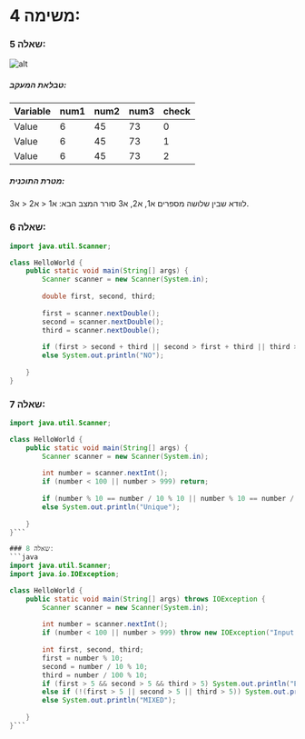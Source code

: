 # משימה 4:

### שאלה 5:

![alt](https://i.imgur.com/WUc7KBl.png)

##### טבלאת המעקב:
Variable | num1 | num2 | num3 | check |
--- | --- | --- | --- | --- |
Value | 6 | 45 | 73 | 0 | 
Value | 6 | 45 | 73 | 1 |
Value | 6 | 45 | 73 | 2 |

##### מטרת התוכנית:
לוודא שבין שלושה מספרים א1, א2, א3 סורר המצב הבא: א1 < א2 < א3.

### שאלה 6:
```java
import java.util.Scanner;

class HelloWorld {
    public static void main(String[] args) {
        Scanner scanner = new Scanner(System.in);
        
        double first, second, third;
        
        first = scanner.nextDouble();
        second = scanner.nextDouble();
        third = scanner.nextDouble();
        
        if (first > second + third || second > first + third || third > first + second) System.out.println("YES");
        else System.out.println("NO");
        
    }
}
```
### שאלה 7:
```java
import java.util.Scanner;

class HelloWorld {
    public static void main(String[] args) {
        Scanner scanner = new Scanner(System.in);
        
        int number = scanner.nextInt();
        if (number < 100 || number > 999) return;
        
        if (number % 10 == number / 10 % 10 || number % 10 == number / 100 % 10 || number / 10 % 10 == number / 100 % 10) System.out.println("Repeating");
        else System.out.println("Unique");
        
    }
}```

### שאלה 8:
```java
import java.util.Scanner;
import java.io.IOException;

class HelloWorld {
    public static void main(String[] args) throws IOException {
        Scanner scanner = new Scanner(System.in);
        
        int number = scanner.nextInt();
        if (number < 100 || number > 999) throw new IOException("Input is invalid");
        
        int first, second, third;
        first = number % 10;
        second = number / 10 % 10;
        third = number / 100 % 10;
        if (first > 5 && second > 5 && third > 5) System.out.println("BIG");
        else if (!(first > 5 || second > 5 || third > 5)) System.out.println("SMALL");
        else System.out.println("MIXED");
        
    }
}```

